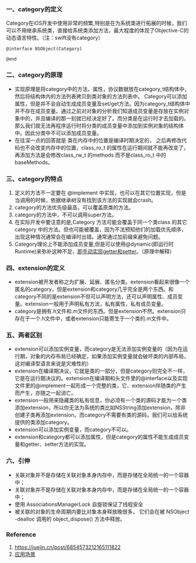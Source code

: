 ### 一、category的定义
Category在iOS开发中使用非常的频繁,特别是在为系统类进行拓展的时候，我们可以不用继承系统类，直接给系统类添加方法，最大程度的体现了Objective-C的动态语言特性。（注：swift没有category）

```
@interface NSObject(Category)

@end
```

### 二、category的原理
- 实现原理是将category中的方法，属性，协议数据放在category_t结构体中，然后将结构体内的方法列表拷贝到类对象的方法列表中。 Category可以添加属性，但是并不会自动生成成员变量及set/get方法。因为category_t结构体中并不存在成员变量。通过之前对对象的分析我们知道成员变量是存放在实例对象中的，并且编译的那一刻就已经决定好了。而分类是在运行时才去加载的。那么我们就无法再程序运行时将分类的成员变量中添加到实例对象的结构体中。因此分类中不可以添加成员变量。
- 在往深一点的回答就是 类在内存中的位置是编译时期决定的， 之后再修改代码也不会改变内存中的位置，class_ro_t 的属性在运行期间就不能再改变了， 再添加方法是会修改class_rw_t 的methods 而不是class_ro_t 中的 baseMethods。

### 三、category的特点
1. 定义的方法不一定要在 @implement 中实现，也可以在其它位置实现，但是当调用的时候，依据继承树没有找到该方法的实现就会crash。
2. category的方法优先级最高，可以覆盖原类的方法。
3. category的方法中，不可以调用super方法。
4. 在实际开发中要注意的是,Category 方法可能会覆盖于同一个类class 的其它 category 中的方法。但也可能被覆盖，因为不法预知他们的加载优先顺序，出现这种情况通常会在编译时出错。通常通过加前缀来避免问题。
5. Category理论上不能添加成员变量,但是可以使用@dynamic(即运行时Runtime)来弥补这种不足，[即手动实现getter和setter](https://cloud.tencent.com/developer/article/1391529)。（原理中解释）


### 四、extension的定义
- extension被开发者称之为扩展、延展、匿名分类。extension看起来很像一个匿名的category，但是extension和category几乎完全是两个东西。和category不同的是extension不但可以声明方法，还可以声明属性、成员变量。extension一般用于声明私有方法，私有属性，私有成员变量。
- category是拥有.h文件和.m文件的东西。但是extension不然。extension只存在于一个.h文件中，或者extension只能寄生于一个类的.m文件中。


### 五、两者区别
- extension可以添加实例变量，而category是无法添加实例变量的（因为在运行期，对象的内存布局已经确定，如果添加实例变量就会破坏类的内部布局，这对编译型语言来说是灾难性的）
- extension在编译期决议，它就是类的一部分，但是category则完全不一样，它是在运行期决议的。extension在编译期和头文件里的@interface以及实现文件里的@implement一起形成一个完整的类，它、extension伴随类的产生而产生，亦随之一起消亡。
- extension一般用来隐藏类的私有信息，你必须有一个类的源码才能为一个类添加extension，所以你无法为系统的类比如NSString添加extension，除非创建子类再添加extension。而category不需要有类的源码，我们可以给系统提供的类添加category。
- extension可以添加实例变量，而category不可以。
- extension和category都可以添加属性，但是category的属性不能生成成员变量和getter、setter方法的实现。


### 六、引伸
- 关联对象并不是存储在关联对象本身内存中，而是存储在全局统一的一个容器中；
- 关联对象并不是存储在关联对象本身内存中，而是存储在全局统一的一个容器中；
- 使用 AssociationsManagerLock 自旋锁保证了线程安全
- 被关联的对象的生命周期内要比对象本身释放晚很多， 它们会在被 NSObject -dealloc 调用的 object_dispose() 方法中释放。

### Reference
1. https://juejin.cn/post/6854573212165111822
2. [应用场景](http://www.cocoachina.com/articles)
